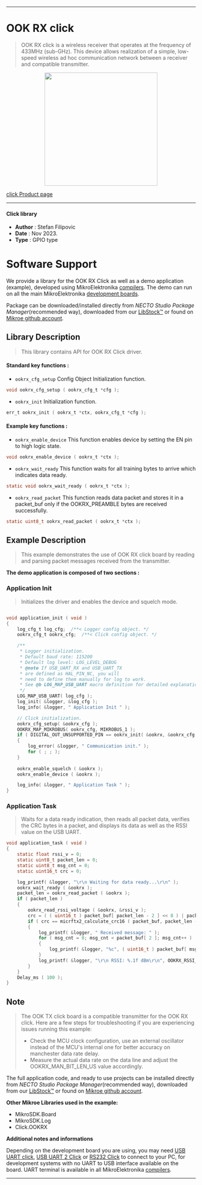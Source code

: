 
---
# OOK RX click

> OOK RX click is a wireless receiver that operates at the frequency of 433MHz (sub-GHz). This device allows realization of a simple, low-speed wireless ad hoc communication network between a receiver and compatible transmitter.

<p align="center">
  <img src="https://download.mikroe.com/images/click_for_ide/ookrx_click.png" height=300px>
</p>

[click Product page](https://www.mikroe.com/ook-rx-click)

---


#### Click library

- **Author**        : Stefan Filipovic
- **Date**          : Nov 2023.
- **Type**          : GPIO type


# Software Support

We provide a library for the OOK RX Click
as well as a demo application (example), developed using MikroElektronika
[compilers](https://www.mikroe.com/necto-studio).
The demo can run on all the main MikroElektronika [development boards](https://www.mikroe.com/development-boards).

Package can be downloaded/installed directly from *NECTO Studio Package Manager*(recommended way), downloaded from our [LibStock&trade;](https://libstock.mikroe.com) or found on [Mikroe github account](https://github.com/MikroElektronika/mikrosdk_click_v2/tree/master/clicks).

## Library Description

> This library contains API for OOK RX Click driver.

#### Standard key functions :

- `ookrx_cfg_setup` Config Object Initialization function.
```c
void ookrx_cfg_setup ( ookrx_cfg_t *cfg );
```

- `ookrx_init` Initialization function.
```c
err_t ookrx_init ( ookrx_t *ctx, ookrx_cfg_t *cfg );
```

#### Example key functions :

- `ookrx_enable_device` This function enables device by setting the EN pin to high logic state.
```c
void ookrx_enable_device ( ookrx_t *ctx );
```

- `ookrx_wait_ready` This function waits for all training bytes to arrive which indicates data ready.
```c
static void ookrx_wait_ready ( ookrx_t *ctx );
```

- `ookrx_read_packet` This function reads data packet and stores it in a packet_buf only if the OOKRX_PREAMBLE bytes are received successfully.
```c
static uint8_t ookrx_read_packet ( ookrx_t *ctx );
```

## Example Description

> This example demonstrates the use of OOK RX click board by reading and parsing packet messages received from the transmitter.

**The demo application is composed of two sections :**

### Application Init

> Initializes the driver and enables the device and squelch mode. 

```c

void application_init ( void )
{
    log_cfg_t log_cfg;  /**< Logger config object. */
    ookrx_cfg_t ookrx_cfg;  /**< Click config object. */

    /** 
     * Logger initialization.
     * Default baud rate: 115200
     * Default log level: LOG_LEVEL_DEBUG
     * @note If USB_UART_RX and USB_UART_TX 
     * are defined as HAL_PIN_NC, you will 
     * need to define them manually for log to work. 
     * See @b LOG_MAP_USB_UART macro definition for detailed explanation.
     */
    LOG_MAP_USB_UART( log_cfg );
    log_init( &logger, &log_cfg );
    log_info( &logger, " Application Init " );

    // Click initialization.
    ookrx_cfg_setup( &ookrx_cfg );
    OOKRX_MAP_MIKROBUS( ookrx_cfg, MIKROBUS_1 );
    if ( DIGITAL_OUT_UNSUPPORTED_PIN == ookrx_init( &ookrx, &ookrx_cfg ) ) 
    {
        log_error( &logger, " Communication init." );
        for ( ; ; );
    }
    
    ookrx_enable_squelch ( &ookrx );
    ookrx_enable_device ( &ookrx );

    log_info( &logger, " Application Task " );
}

```

### Application Task

> Waits for a data ready indication, then reads all packet data, verifies the CRC bytes in a packet, and displays its data as well as the RSSI value on the USB UART.

```c
void application_task ( void )
{
    static float rssi_v = 0;
    static uint8_t packet_len = 0;
    static uint8_t msg_cnt = 0;
    static uint16_t crc = 0;

    log_printf( &logger, "\r\n Waiting for data ready...\r\n" );
    ookrx_wait_ready ( &ookrx );
    packet_len = ookrx_read_packet ( &ookrx );
    if ( packet_len )
    {
        ookrx_read_rssi_voltage ( &ookrx, &rssi_v );
        crc = ( ( uint16_t ) packet_buf[ packet_len - 2 ] << 8 ) | packet_buf[ packet_len - 1 ];
        if ( crc == micrftx2_calculate_crc16 ( packet_buf, packet_len - 2 ) )
        {
            log_printf( &logger, " Received message: " );
            for ( msg_cnt = 0; msg_cnt < packet_buf[ 2 ]; msg_cnt++ )
            {
                log_printf( &logger, "%c", ( uint16_t ) packet_buf[ msg_cnt + 3 ] );
            }
            log_printf( &logger, "\r\n RSSI: %.1f dBm\r\n", OOKRX_RSSI_V_TO_DBM ( rssi_v ) );
        }
    }
    Delay_ms ( 100 );
}
```

## Note

> The OOK TX click board is a compatible transmitter for the OOK RX click.
Here are a few steps for troubleshooting if you are experiencing issues running this example:
> - Check the MCU clock configuration, use an external oscillator instead of the MCU's internal one for better accuracy on manchester data rate delay.
> - Measure the actual data rate on the data line and adjust the OOKRX_MAN_BIT_LEN_US value accordingly.

The full application code, and ready to use projects can be installed directly from *NECTO Studio Package Manager*(recommended way), downloaded from our [LibStock&trade;](https://libstock.mikroe.com) or found on [Mikroe github account](https://github.com/MikroElektronika/mikrosdk_click_v2/tree/master/clicks).

**Other Mikroe Libraries used in the example:**

- MikroSDK.Board
- MikroSDK.Log
- Click.OOKRX

**Additional notes and informations**

Depending on the development board you are using, you may need
[USB UART click](https://www.mikroe.com/usb-uart-click),
[USB UART 2 Click](https://www.mikroe.com/usb-uart-2-click) or
[RS232 Click](https://www.mikroe.com/rs232-click) to connect to your PC, for
development systems with no UART to USB interface available on the board. UART
terminal is available in all MikroElektronika
[compilers](https://shop.mikroe.com/compilers).

---
